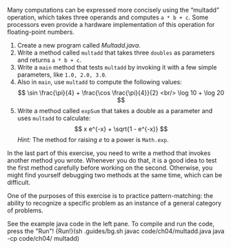 Many computations can be expressed more concisely using the “multadd” operation, which takes three operands and computes `a * b + c`. Some processors even provide a hardware implementation of this operation for floating-point numbers.



1. Create a new program called *Multadd.java*.
1. Write a method called `multadd` that takes three `doubles` as parameters and returns `a * b + c`.
1. Write a `main` method that tests `multadd` by invoking it with a few simple parameters, like `1.0, 2.0, 3.0`.
1. Also in `main`, use `multadd` to compute the following values: $$ \sin \frac{\pi}{4} + \frac{\cos \frac{\pi}{4}}{2} <br/> \log 10 + \log 20 $$
1. Write a method called `expSum` that takes a double as a parameter and uses `multadd` to calculate: $$ x e^{-x} + \sqrt{1 - e^{-x}} $$ *Hint:* The method for raising $e$ to a power is `Math.exp`.



In the last part of this exercise, you need to write a method that invokes another method you wrote. Whenever you do that, it is a good idea to test the first method carefully before working on the second. Otherwise, you might find yourself debugging two methods at the same time, which can be difficult.

One of the purposes of this exercise is to practice pattern-matching: the ability to recognize a specific problem as an instance of a general category of problems.

See the example java code in the left pane. To compile and run the code, press the "Run"! {Run!}(sh .guides/bg.sh javac code/ch04/multadd.java java -cp code/ch04/ multadd)